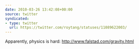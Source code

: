 ```yaml
---
date: 2010-03-26 13:42:08+00:00
source: twitter
syndicated:
- type: twitter
  url: https://twitter.com/roytang/statuses/11089622003/
---
```


Apparently, physics is hard: http://www.falstad.com/gravity.html